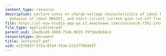```yaml
---
content_type: resource
description: Lecture notes on charge-voltage characteristics of ideal MOSFET, small-signal
  behavior of ideal MOSFET, and short-circuit current-gain cut-off frequency.
file: https://ol-ocw-studio-app-qa.s3.amazonaws.com/courses/6-720j-integrated-microelectronic-devices-spring-2007/e337b657572a8fa0743eb1537f06849f_lecture27.pdf
file_type: application/pdf
parent_uid: 24adbc49-3669-754b-9b55-79f56e9b84ce
resourcetype: Document
title: lecture27.pdf
uid: e337b657-572a-8fa0-743e-b1537f06849f
---
```

